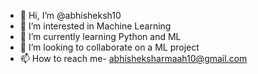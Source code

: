 - 👋 Hi, I’m @abhisheksh10
- 👀 I’m interested in Machine Learning
- 🌱 I’m currently learning Python and ML
- 💞️ I’m looking to collaborate on a ML project
- 📫 How to reach me- abhisheksharmaah10@gmail.com

<!---
abhisheksh10/abhisheksh10 is a ✨ special ✨ repository because its `README.md` (this file) appears on your GitHub profile.
You can click the Preview link to take a look at your changes.
--->
